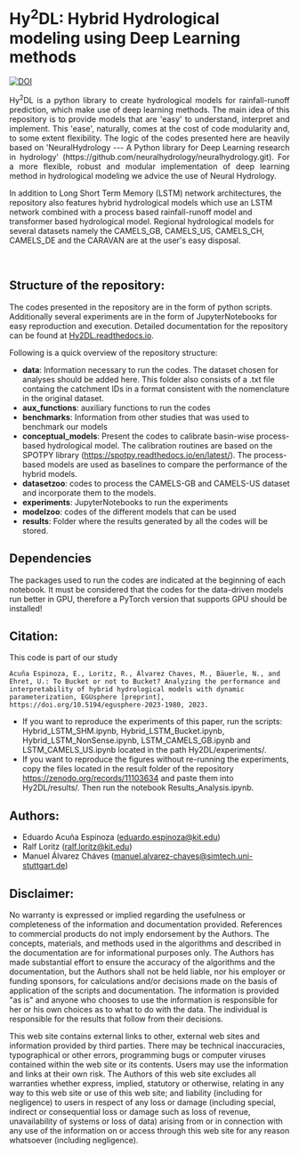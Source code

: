 # Hy<sup>2</sup>DL: Hybrid Hydrological modeling using Deep Learning methods
[![DOI](https://zenodo.org/badge/684006081.svg)](https://zenodo.org/doi/10.5281/zenodo.8289020)

<p align="justify">
Hy<sup>2</sup>DL is a python library to create hydrological models for rainfall-runoff prediction, which make use of deep learning methods. The main idea of this repository is to provide models that are 'easy' to understand, interpret and implement. This 'ease', naturally, comes at the cost of code modularity and, to some extent flexibility. The logic of the codes presented here are heavily based on 'NeuralHydrology --- A Python library for Deep Learning research in hydrology' (https://github.com/neuralhydrology/neuralhydrology.git). For a more flexible, robust and modular implementation of deep learning method in hydrological modeling we advice the use of Neural Hydrology.

In addition to Long Short Term Memory (LSTM) network architectures, the repository also features hybrid hydrological models which use an LSTM network combined with a process based rainfall-runoff model and transformer based hydrological model. Regional hydrological models for several datasets namely the CAMELS_GB, CAMELS_US, CAMELS_CH, CAMELS_DE and the CARAVAN are at the user's easy disposal.
</p>
<br />

## Structure of the repository:

The codes presented in the repository are in the form of python scripts. Additionally several experiments are in the form of JupyterNotebooks for easy reproduction and execution.
Detailed documentation for the repository can be found at [Hy2DL.readthedocs.io](https://hy2dl.readthedocs.io/en/latest/index.html). 

Following is a quick overview of the repository structure:
- **data**: Information necessary to run the codes. The dataset chosen for analyses should be added here. This folder also consists of a .txt file containg the catchment IDs in a format consistent with the nomenclature in the original dataset.
- **aux_functions**: auxiliary functions to run the codes
- **benchmarks**: Information from other studies that was used to benchmark our models
- **conceptual_models**: Present the codes to calibrate basin-wise process-based hydrological model. The calibration routines are based on the SPOTPY library (https://spotpy.readthedocs.io/en/latest/). The process-based models are used as baselines to compare the performance of the hybrid models.
- **datasetzoo**: codes to process the CAMELS-GB and CAMELS-US dataset and incorporate them to the models.
- **experiments**: JupyterNotebooks to run the experiments
- **modelzoo**: codes of the different models that can be used
- **results**: Folder where the results generated by all the codes will be stored.

## Dependencies
The packages used to run the codes are indicated at the beginning of each notebook. It must be considered that the codes for the data-driven models run better in GPU, therefore a PyTorch version that supports GPU should be installed!

## Citation:
This code is part of our study 

```
Acuña Espinoza, E., Loritz, R., Álvarez Chaves, M., Bäuerle, N., and Ehret, U.: To Bucket or not to Bucket? Analyzing the performance and interpretability of hybrid hydrological models with dynamic parameterization, EGUsphere [preprint], https://doi.org/10.5194/egusphere-2023-1980, 2023.
```
- If you want to reproduce the experiments of this paper, run the scripts: Hybrid_LSTM_SHM.ipynb, Hybrid_LSTM_Bucket.ipynb, Hybrid_LSTM_NonSense.ipynb, LSTM_CAMELS_GB.ipynb and LSTM_CAMELS_US.ipynb located in the path Hy2DL/experiments/.
- If you want to reproduce the figures without re-running the experiments, copy the files located in the result folder of the repository https://zenodo.org/records/11103634 and paste them into Hy2DL/results/. Then run the notebook Results_Analysis.ipynb.

## Authors:
 - Eduardo Acuña Espinoza (eduardo.espinoza@kit.edu)
 - Ralf Loritz (ralf.loritz@kit.edu)
 - Manuel Álvarez Cháves (manuel.alvarez-chaves@simtech.uni-stuttgart.de)

 ## Disclaimer:
 No warranty is expressed or implied regarding the usefulness or completeness of the information and documentation provided. References to commercial products do not imply endorsement by the Authors. The concepts, materials, and methods used in the algorithms and described in the documentation are for informational purposes only. The Authors has made substantial effort to ensure the accuracy of the algorithms and the documentation, but the Authors shall not be held liable, nor his employer or funding sponsors, for calculations and/or decisions made on the basis of application of the scripts and documentation. The information is provided "as is" and anyone who chooses to use the information is responsible for her or his own choices as to what to do with the data. The individual is responsible for the results that follow from their decisions.

This web site contains external links to other, external web sites and information provided by third parties. There may be technical inaccuracies, typographical or other errors, programming bugs or computer viruses contained within the web site or its contents. Users may use the information and links at their own risk. The Authors of this web site excludes all warranties whether express, implied, statutory or otherwise, relating in any way to this web site or use of this web site; and liability (including for negligence) to users in respect of any loss or damage (including special, indirect or consequential loss or damage such as loss of revenue, unavailability of systems or loss of data) arising from or in connection with any use of the information on or access through this web site for any reason whatsoever (including negligence).
